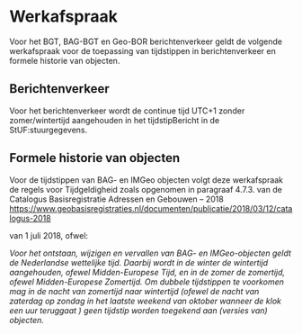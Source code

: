 Werkafspraak
============

Voor het BGT, BAG-BGT en Geo-BOR berichtenverkeer geldt de volgende werkafspraak
voor de toepassing van tijdstippen in berichtenverkeer en formele historie van
objecten.

## Berichtenverkeer

Voor het berichtenverkeer wordt de continue tijd UTC+1 zonder zomer/wintertijd
aangehouden in het tijdstipBericht in de StUF:stuurgegevens.

## Formele historie van objecten

Voor de tijdstippen van BAG- en IMGeo objecten volgt deze werkafspraak de regels
voor Tijdgeldigheid zoals opgenomen in paragraaf 4.7.3. van de Catalogus
Basisregistratie Adressen en Gebouwen – 2018
<https://www.geobasisregistraties.nl/documenten/publicatie/2018/03/12/catalogus-2018>

van 1 juli 2018, ofwel:

*Voor het ontstaan, wijzigen en vervallen van BAG- en IMGeo-objecten geldt de
Nederlandse wettelijke tijd. Daarbij wordt in de winter de wintertijd
aangehouden, ofewel Midden-Europese Tijd, en in de zomer de zomertijd, ofewel
Midden-Europese Zomertijd. Om dubbele tijdstippen te voorkomen mag in de nacht
van zomertijd naar wintertijd (ofewel de nacht van zaterdag op zondag in het
laatste weekend van oktober wanneer de klok een uur teruggaat ) geen tijdstip
worden toegekend aan (versies van) objecten.*
